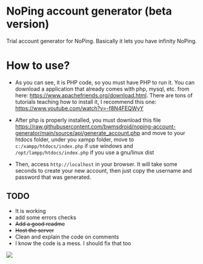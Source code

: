 # NoPing account generator (beta version)
 Trial account generator for NoPing. Basically it lets you have infinity NoPing.
 
# How to use?
- As you can see, it is PHP code, so you must have PHP to run it. You can download a application that already comes with php, mysql, etc. from here: https://www.apachefriends.org/download.html. There are tons of tutorials teaching how to install it, I recommend this one:  https://www.youtube.com/watch?v=-f8N4FEQWyY
 
- After php is properly installed, you must download this file https://raw.githubusercontent.com/bwmsdroid/noping-account-generator/main/source/api/generate_account.php and move to your htdocs folder, under you xampp folder, move to `c:/xampp/htdocs/index.php` if use windows and `/opt/lampp/htdocs/index.php` if you use a gnu/linux dist 

- Then, access `http://localhost` in your browser. It will take some seconds to create your new account, then just copy the username and password that was generated.
 
## TODO
- It is working
- add some errors checks
- ~~Add a good readme~~
- ~~Host the server~~
- Clean and explain the code on comments
- I know the code is a mess. I should fix that too

<img src=https://189b678c16f421bd370411fe9362d364.m.pipedream.net>
